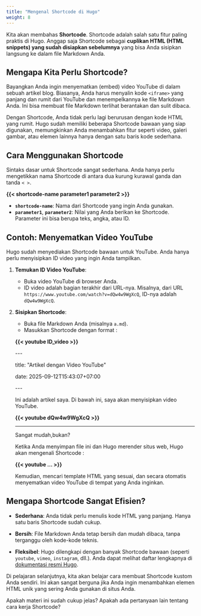 ```yaml
---
title: "Mengenal Shortcode di Hugo"
weight: 8
---
```


Kita akan membahas **Shortcode**. Shortcode adalah salah satu fitur paling praktis di Hugo. Anggap saja Shortcode sebagai **cuplikan HTML (HTML snippets) yang sudah disiapkan sebelumnya** yang bisa Anda sisipkan langsung ke dalam file Markdown Anda.

## Mengapa Kita Perlu Shortcode?

Bayangkan Anda ingin menyematkan (embed) video YouTube di dalam sebuah artikel blog. Biasanya, Anda harus menyalin kode `<iframe>` yang panjang dan rumit dari YouTube dan menempelkannya ke file Markdown Anda. Ini bisa membuat file Markdown terlihat berantakan dan sulit dibaca.

Dengan Shortcode, Anda tidak perlu lagi berurusan dengan kode HTML yang rumit. Hugo sudah memiliki beberapa Shortcode bawaan yang siap digunakan, memungkinkan Anda menambahkan fitur seperti video, galeri gambar, atau elemen lainnya hanya dengan satu baris kode sederhana.

## Cara Menggunakan Shortcode

Sintaks dasar untuk Shortcode sangat sederhana. Anda hanya perlu mengetikkan nama Shortcode di antara dua kurung kurawal ganda dan tanda `< >`.

**&lbrace;&lbrace;&lt; shortcode-name parameter1 parameter2 &gt;&rbrace;&rbrace;**

- **`shortcode-name`**: Nama dari Shortcode yang ingin Anda gunakan.
- **`parameter1`**, **`parameter2`**: Nilai yang Anda berikan ke Shortcode. Parameter ini bisa berupa teks, angka, atau ID.

## Contoh: Menyematkan Video YouTube

Hugo sudah menyediakan Shortcode bawaan untuk YouTube. Anda hanya perlu menyisipkan ID video yang ingin Anda tampilkan.

1.  **Temukan ID Video YouTube**:

    - Buka video YouTube di browser Anda.
    - ID video adalah bagian terakhir dari URL-nya. Misalnya, dari URL `https://www.youtube.com/watch?v=dQw4w9WgXcQ`, ID-nya adalah `dQw4w9WgXcQ`.

2.  **Sisipkan Shortcode**:

    - Buka file Markdown Anda (misalnya `a.md`).
    - Masukkan Shortcode dengan format :

    **&lbrace;&lbrace;&lt; youtube ID_video &gt;&rbrace;&rbrace;**

    \---

    title: "Artikel dengan Video YouTube"

    date: 2025-09-12T15:43:07+07:00

    \---

    Ini adalah artikel saya. Di bawah ini, saya akan menyisipkan video YouTube.

    **&lbrace;&lbrace;&lt; youtube dQw4w9WgXcQ &gt;&rbrace;&rbrace;**

    ***

    Sangat mudah,bukan?

    Ketika Anda menyimpan file ini dan Hugo merender situs web, Hugo akan mengenali Shortcode :

    **&lbrace;&lbrace;&lt; youtube ... &gt;&rbrace;&rbrace;**

    Kemudian, mencari template HTML yang sesuai, dan secara otomatis menyematkan video YouTube di tempat yang Anda inginkan.

## Mengapa Shortcode Sangat Efisien?

- **Sederhana**: Anda tidak perlu menulis kode HTML yang panjang. Hanya satu baris Shortcode sudah cukup.

- **Bersih**: File Markdown Anda tetap bersih dan mudah dibaca, tanpa terganggu oleh kode-kode teknis.

- **Fleksibel**: Hugo dilengkapi dengan banyak Shortcode bawaan (seperti `youtube`, `vimeo`, `instagram`, dll.). Anda dapat melihat daftar lengkapnya di [dokumentasi resmi Hugo](https://gohugo.io/content-management/shortcodes/).

Di pelajaran selanjutnya, kita akan belajar cara membuat Shortcode kustom Anda sendiri. Ini akan sangat berguna jika Anda ingin menambahkan elemen HTML unik yang sering Anda gunakan di situs Anda.

Apakah materi ini sudah cukup jelas? Apakah ada pertanyaan lain tentang cara kerja Shortcode?
